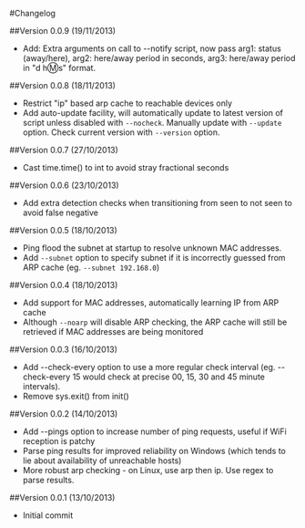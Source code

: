 #Changelog

##Version 0.0.9 (19/11/2013)
* Add: Extra arguments on call to --notify script, now pass arg1: status (away/here), arg2: here/away period in seconds, arg3: here/away period in "d h:m:s" format.

##Version 0.0.8 (18/11/2013)
* Restrict "ip" based arp cache to reachable devices only
* Add auto-update facility, will automatically update to latest version of script unless disabled with `--nocheck`. Manually update with `--update` option. Check current version with `--version` option.

##Version 0.0.7 (27/10/2013)
* Cast time.time() to int to avoid stray fractional seconds

##Version 0.0.6 (23/10/2013)
* Add extra detection checks when transitioning from seen to not seen to avoid false negative

##Version 0.0.5 (18/10/2013)
* Ping flood the subnet at startup to resolve unknown MAC addresses.
* Add `--subnet` option to specify subnet if it is incorrectly guessed from ARP cache (eg. `--subnet 192.168.0`)

##Version 0.0.4 (18/10/2013)
* Add support for MAC addresses, automatically learning IP from ARP cache
* Although `--noarp` will disable ARP checking, the ARP cache will still be retrieved if MAC addresses are being monitored

##Version 0.0.3 (16/10/2013)
* Add --check-every option to use a more regular check interval (eg. --check-every 15 would check at precise 00, 15, 30 and 45 minute intervals).
* Remove sys.exit() from init()

##Version 0.0.2 (14/10/2013)
* Add --pings option to increase number of ping requests, useful if WiFi reception is patchy
* Parse ping results for improved reliability on Windows (which tends to lie about availability of unreachable hosts)
* More robust arp checking - on Linux, use arp then ip. Use regex to parse results.

##Version 0.0.1 (13/10/2013)
* Initial commit
